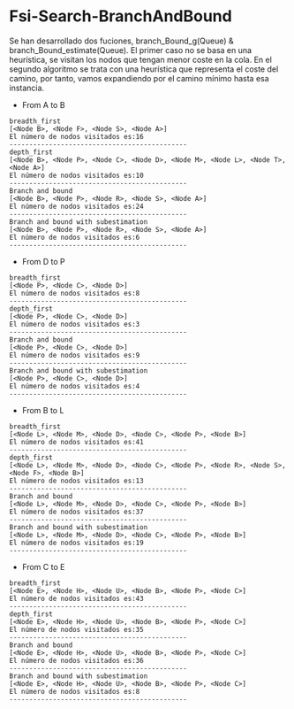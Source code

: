 # Fsi-Search-BranchAndBound
Se han desarrollado dos fuciones, branch_Bound_g(Queue) & branch_Bound_estimate(Queue). El primer caso no se basa en una heurística, se visitan los nodos que tengan menor coste en la cola. En el segundo algoritmo se trata con una heurística que representa el coste del camino, por tanto, vamos expandiendo por el camino mínimo hasta esa instancia.

- From A to B
```
breadth_first
[<Node B>, <Node F>, <Node S>, <Node A>]
El número de nodos visitados es:16
---------------------------------------------
depth_first
[<Node B>, <Node P>, <Node C>, <Node D>, <Node M>, <Node L>, <Node T>, <Node A>]
El número de nodos visitados es:10
---------------------------------------------
Branch and bound 
[<Node B>, <Node P>, <Node R>, <Node S>, <Node A>]
El número de nodos visitados es:24
---------------------------------------------
Branch and bound with subestimation
[<Node B>, <Node P>, <Node R>, <Node S>, <Node A>]
El número de nodos visitados es:6
---------------------------------------------
```
- From D to P
```
breadth_first
[<Node P>, <Node C>, <Node D>]
El número de nodos visitados es:8
---------------------------------------------
depth_first
[<Node P>, <Node C>, <Node D>]
El número de nodos visitados es:3
---------------------------------------------
Branch and bound 
[<Node P>, <Node C>, <Node D>]
El número de nodos visitados es:9
---------------------------------------------
Branch and bound with subestimation
[<Node P>, <Node C>, <Node D>]
El número de nodos visitados es:4
---------------------------------------------
```

- From B to L
```
breadth_first
[<Node L>, <Node M>, <Node D>, <Node C>, <Node P>, <Node B>]
El número de nodos visitados es:41
---------------------------------------------
depth_first
[<Node L>, <Node M>, <Node D>, <Node C>, <Node P>, <Node R>, <Node S>, <Node F>, <Node B>]
El número de nodos visitados es:13
---------------------------------------------
Branch and bound 
[<Node L>, <Node M>, <Node D>, <Node C>, <Node P>, <Node B>]
El número de nodos visitados es:37
---------------------------------------------
Branch and bound with subestimation
[<Node L>, <Node M>, <Node D>, <Node C>, <Node P>, <Node B>]
El número de nodos visitados es:19
---------------------------------------------
```

- From C to E
```
breadth_first
[<Node E>, <Node H>, <Node U>, <Node B>, <Node P>, <Node C>]
El número de nodos visitados es:43
---------------------------------------------
depth_first
[<Node E>, <Node H>, <Node U>, <Node B>, <Node P>, <Node C>]
El número de nodos visitados es:35
---------------------------------------------
Branch and bound 
[<Node E>, <Node H>, <Node U>, <Node B>, <Node P>, <Node C>]
El número de nodos visitados es:36
---------------------------------------------
Branch and bound with subestimation
[<Node E>, <Node H>, <Node U>, <Node B>, <Node P>, <Node C>]
El número de nodos visitados es:8
---------------------------------------------
```





